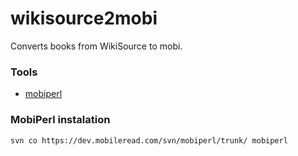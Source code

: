 wikisource2mobi
===============

Converts books from WikiSource to mobi.

### Tools
* [mobiperl](https://dev.mobileread.com/trac/mobiperl)

### MobiPerl instalation

```
svn co https://dev.mobileread.com/svn/mobiperl/trunk/ mobiperl
```